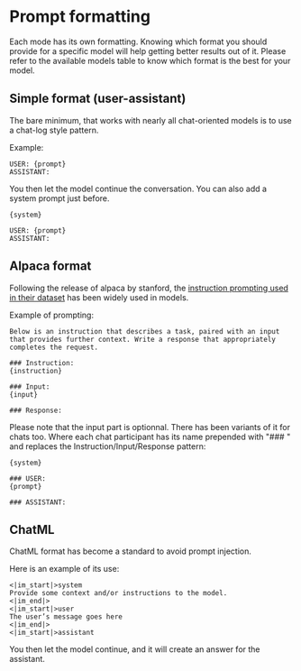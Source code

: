 # Prompt formatting

Each mode has its own formatting. Knowing which format you should provide for a specific model will help getting better results out of it.
Please refer to the available models table to know which format is the best for your model.

## Simple format (user-assistant)

The bare minimum, that works with nearly all chat-oriented models is to use a chat-log style pattern.

Example:
```
USER: {prompt}
ASSISTANT:
```

You then let the model continue the conversation. You can also add a system prompt just before.

```
{system}

USER: {prompt}
ASSISTANT:
```

## Alpaca format

Following the release of alpaca by stanford, the [instruction prompting used in their dataset](https://github.com/tatsu-lab/stanford_alpaca#data-release) has been widely used in models.

Example of prompting:
```
Below is an instruction that describes a task, paired with an input that provides further context. Write a response that appropriately completes the request.

### Instruction:
{instruction}

### Input:
{input}

### Response:
```

Please note that the input part is optionnal. There has been variants of it for chats too. Where each chat participant has its name prepended with "### " and replaces the Instruction/Input/Response pattern:

```
{system}

### USER:
{prompt}

### ASSISTANT:
```


## ChatML

ChatML format has become a standard to avoid prompt injection.

Here is an example of its use:

```
<|im_start|>system 
Provide some context and/or instructions to the model.
<|im_end|> 
<|im_start|>user 
The user’s message goes here
<|im_end|> 
<|im_start|>assistant 
```

You then let the model continue, and it will create an answer for the assistant.
